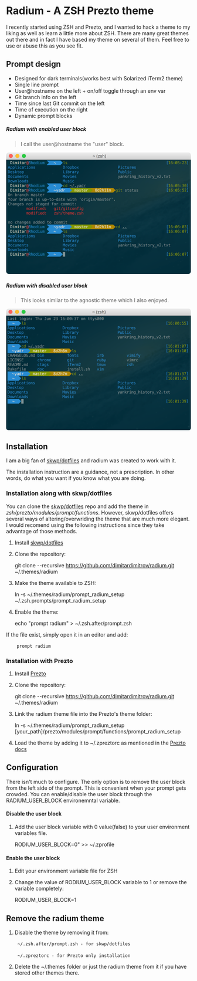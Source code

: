 # Radium - A ZSH Prezto theme

I recently started using ZSH and Prezto, and I wanted to hack a theme to my liking
as well as learn a little more about ZSH. There are many great themes out there
and in fact I have based my theme on several of them. Feel free to use or abuse
this as you see fit.

## Prompt design
- Designed for dark terminals(works best with Solarized iTerm2 theme)
- Single line prompt
- User@hostname on the left + on/off toggle through an env var
- Git branch info on the left
- Time since last Git commit on the left
- Time of execution on the right
- Dynamic prompt blocks

##### Radium with enabled user block
> I call the user@hostname the "user" block.


![](radium-user-block-on.png)

##### Radium with disabled user block
> This looks similar to the agnostic theme which I also enjoyed.


![](radium-user-block-off.png)

## Installation

I am a big fan of [skwp/dotfiles](https://github.com/skwp/dotfiles) and radium was created to work with it.

The installation instruction are a guidance, not a prescription. In other words, do what you want if you know what you are doing.

### Installation along with skwp/dotfiles
You can clone the [skwp/dotfiles](https://github.com/skwp/dotfiles#installation) repo and add the theme in *zsh/prezto/modules/prompt/functions*. However, skwp/dotfiles offers several ways of altering/overwriding the theme that are much more elegant. I would recomend using the following instructions since they take advantage of those methods.

  1. Install [skwp/dotfiles](https://github.com/skwp/dotfiles#installation)
  2. Clone the repository:

        git clone --recursive https://github.com/dimitardimitrov/radium.git ~/.themes/radium

  3. Make the theme available to ZSH:

        ln -s ~/.themes/radium/prompt_radium_setup ~/.zsh.prompts/prompt_radium_setup

  4. Enable the theme:

        echo "prompt radium" > ~/.zsh.after/prompt.zsh

  If the file exist, simply open it in an editor and add:

        prompt radium

### Installation with Prezto
  1. Install [Prezto](https://github.com/sorin-ionescu/prezto)
  2. Clone the repository:

        git clone --recursive https://github.com/dimitardimitrov/radium.git ~/.themes/radium

  3. Link the radium theme file into the Prezto's theme folder:

        ln -s ~/.themes/radium/prompt_radium_setup [your_path]/prezto/modules/prompt/functions/prompt_radium_setup

  4. Load the theme by adding it to ~/.zpreztorc as mentioned in the [Prezto docs](https://github.com/sorin-ionescu/prezto)

## Configuration
There isn't much to configure. The only option is to remove the user block from the left side of the prompt. This is convenient when your prompt gets crowded. You can enable/disable the user block through the RADIUM_USER_BLOCK environemntal variable. 

#### Disable the user block
  1. Add the user block variable with 0 value(false) to your user environment variables file. 
  
        RODIUM_USER_BLOCK=0" >> ~/.zprofile

#### Enable the user block
  1. Edit your environment variable file for ZSH
  2. Change the value of RODIUM_USER_BLOCK variable to 1 or remove the variable completely:

        RODIUM_USER_BLOCK=1

## Remove the radium theme
1. Disable the theme by removing it from:

        ~/.zsh.after/prompt.zsh - for skwp/dotfiles

        ~/.zpreztorc - for Prezto only installation

2. Delete the ~/.themes folder or just the radium theme from it if you have stored other themes there.
